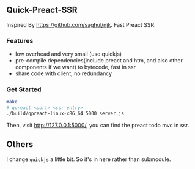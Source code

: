 ## Quick-Preact-SSR
Inspired By https://github.com/saghul/njk. Fast Preact SSR.

### Features
- low overhead and very small (use quickjs)
- pre-compile dependencies(include preact and htm, and also other components if we want) to bytecode, fast in ssr
- share code with client, no redundancy

### Get Started
```bash
make
# qpreact <port> <ssr-entry>
./build/qpreact-linux-x86_64 5000 server.js
```
Then, visit http://127.0.0.1:5000/, you can find the preact todo mvc in ssr.

## Others
I change `quickjs` a little bit. So it's in here rather than submodule.
